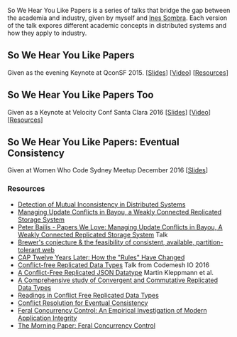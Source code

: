 So We Hear You Like Papers is a series of talks that bridge the gap between the academia and industry, given by myself and [Ines Sombra](https://github.com/Randommood).  Each version of the talk expores different academic concepts in distributed systems and how they apply to industry. 

## So We Hear You Like Papers
Given as the evening Keynote at QconSF 2015.  [[Slides](https://speakerdeck.com/randommood/we-hear-you-like-papers-qcon-edition)] [[Video](https://www.infoq.com/presentations/papers-large-distributed-systems)] [[Resources](https://github.com/Randommood/QConSF2015)]

## So We Hear You Like Papers Too
Given as a Keynote at Velocity Conf Santa Clara 2016 [[Slides](https://speakerdeck.com/randommood/we-hear-you-like-papers-velocity-edition)] [[Video](https://www.oreilly.com/ideas/so-we-hear-you-like-papers)] [[Resources](https://github.com/Randommood/Velocity2016)]

## So We Hear You Like Papers: Eventual Consistency
Given at Women Who Code Sydney Meetup December 2016 [[Slides](https://speakerdeck.com/caitiem20/we-hear-you-like-papers-eventual-consistency)]

### Resources
* [Detection of Mutual Inconsistency in Distributed Systems](http://zoo.cs.yale.edu/classes/cs422/2013/bib/parker83detection.pdf)
* [Managing Update Conflicts in Bayou, a Weakly Connected Replicated Storage System](http://www.cs.berkeley.edu/~brewer/cs262b/update-conflicts.pdf)
* [Peter Bailis - Papers We Love: Managing Update Conflicts in Bayou, A Weakly Connected Replicated Storage System](https://www.youtube.com/watch?v=txP7CI0PjO4) Talk
* [Brewer's conjecture & the feasibility of consistent, available, partition-tolerant web](http://perso.telecom-paristech.fr/~kuznetso/INF346-2015/papers/cap.pdf)
* [CAP Twelve Years Later: How the "Rules" Have Changed](http://www.infoq.com/articles/cap-twelve-years-later-how-the-rules-have-changed)
* [Conflict-free Replicated Data Types](https://hal.inria.fr/inria-00609399v1/document) Talk from Codemesh IO 2016
* [A Conflict-Free Replicated JSON Datatype](https://martin.kleppmann.com/2016/08/13/json-crdt.html) Martin Kleppmann et al.
* [A Comprehensive study of Convergent and Commutative Replicated Data Types](https://hal.inria.fr/inria-00555588)
* [Readings in Conflict Free Replicated Data Types](https://christophermeiklejohn.com/crdt/2014/07/22/readings-in-crdts.html)
* [Conflict Resolution for Eventual Consistency](https://www.youtube.com/watch?v=8_DfwEpHE88)
* [Feral Concurrency Control: An Empirical Investigation of Modern Application Integrity](http://www.bailis.org/papers/feral-sigmod2015.pdf)
* [The Morning Paper: Feral Concurrency Control](http://blog.acolyer.org/2015/09/04/feral-concurrency-control-an-empirical-investigation-of-modern-application-integrity/)
